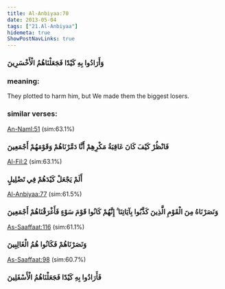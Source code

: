 ```yaml
---
title: Al-Anbiyaa:70
date: 2013-05-04
tags: ["21.Al-Anbiyaa"]
hidemeta: true 
ShowPostNavLinks: true 
---
```

### وَأَرَادُوا بِهِ كَيْدًا فَجَعَلْنَاهُمُ الْأَخْسَرِينَ
### meaning: 
They plotted to harm him, but We made them the biggest losers.
### similar verses: 

[An-Naml:51](/27/51) (sim:63.1%)

### فَانْظُرْ كَيْفَ كَانَ عَاقِبَةُ مَكْرِهِمْ أَنَّا دَمَّرْنَاهُمْ وَقَوْمَهُمْ أَجْمَعِينَ

[Al-Fil:2](/105/2) (sim:63.1%)

### أَلَمْ يَجْعَلْ كَيْدَهُمْ فِي تَضْلِيلٍ

[Al-Anbiyaa:77](/21/77) (sim:61.5%)

### وَنَصَرْنَاهُ مِنَ الْقَوْمِ الَّذِينَ كَذَّبُوا بِآيَاتِنَا ۚ إِنَّهُمْ كَانُوا قَوْمَ سَوْءٍ فَأَغْرَقْنَاهُمْ أَجْمَعِينَ

[As-Saaffaat:116](/37/116) (sim:61.1%)

### وَنَصَرْنَاهُمْ فَكَانُوا هُمُ الْغَالِبِينَ

[As-Saaffaat:98](/37/98) (sim:60.7%)

### فَأَرَادُوا بِهِ كَيْدًا فَجَعَلْنَاهُمُ الْأَسْفَلِينَ
